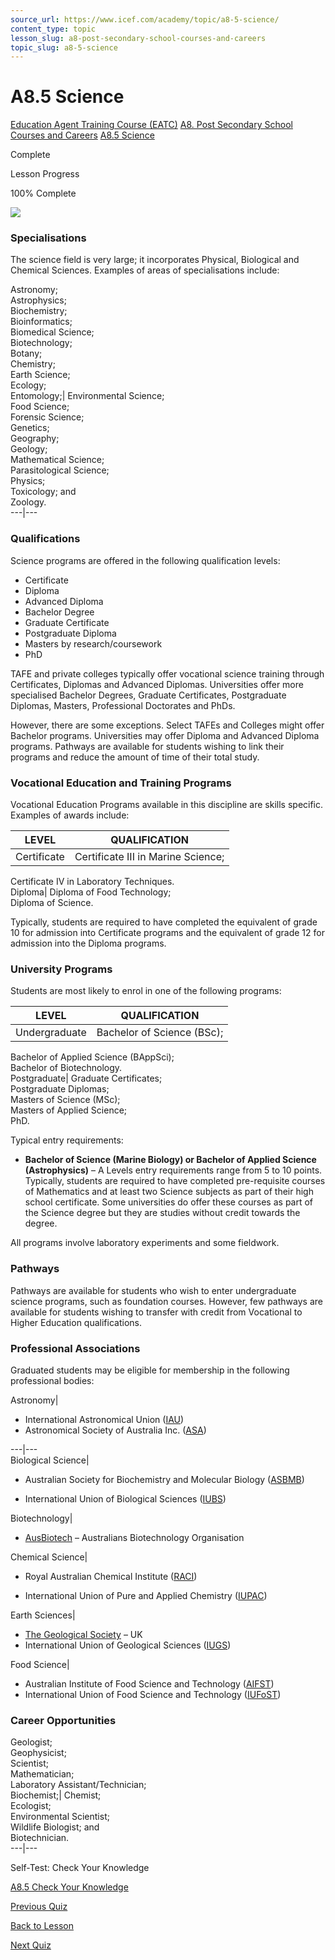 ```yaml
---
source_url: https://www.icef.com/academy/topic/a8-5-science/
content_type: topic
lesson_slug: a8-post-secondary-school-courses-and-careers
topic_slug: a8-5-science
---
```


# A8.5 Science

[Education Agent Training Course (EATC)](https://www.icef.com/academy/courses/education-agent-training-course-eatc/) [A8. Post Secondary School Courses and Careers](https://www.icef.com/academy/lessons/a8-post-secondary-school-courses-and-careers/) [A8.5 Science](https://www.icef.com/academy/topic/a8-5-science/)

Complete

Lesson Progress 

100% Complete 

![](https://www.icef.com/academy/wp-content/uploads/2022/09/cdc-WCEOtVmk2VY-unsplash-1024x683.jpg)

### Specialisations

The science field is very large; it incorporates Physical, Biological and Chemical Sciences. Examples of areas of specialisations include:

Astronomy;  
Astrophysics;  
Biochemistry;  
Bioinformatics;  
Biomedical Science;  
Biotechnology;  
Botany;  
Chemistry;  
Earth Science;  
Ecology;  
Entomology;| Environmental Science;  
Food Science;  
Forensic Science;  
Genetics;  
Geography;  
Geology;  
Mathematical Science;  
Parasitological Science;  
Physics;  
Toxicology; and  
Zoology.  
---|---  
  
### Qualifications

Science programs are offered in the following qualification levels:

  * Certificate
  * Diploma
  * Advanced Diploma
  * Bachelor Degree
  * Graduate Certificate
  * Postgraduate Diploma
  * Masters by research/coursework
  * PhD



TAFE and private colleges typically offer vocational science training through Certificates, Diplomas and Advanced Diplomas. Universities offer more specialised Bachelor Degrees, Graduate Certificates, Postgraduate Diplomas, Masters, Professional Doctorates and PhDs.

However, there are some exceptions. Select TAFEs and Colleges might offer Bachelor programs. Universities may offer Diploma and Advanced Diploma programs. Pathways are available for students wishing to link their programs and reduce the amount of time of their total study.

### Vocational Education and Training Programs

Vocational Education Programs available in this discipline are skills specific. Examples of awards include:

LEVEL| QUALIFICATION  
---|---  
Certificate| Certificate III in Marine Science;  
Certificate IV in Laboratory Techniques.  
Diploma| Diploma of Food Technology;  
Diploma of Science.  
  
Typically, students are required to have completed the equivalent of grade 10 for admission into Certificate programs and the equivalent of grade 12 for admission into the Diploma programs.

### University Programs

Students are most likely to enrol in one of the following programs:

LEVEL| QUALIFICATION  
---|---  
Undergraduate| Bachelor of Science (BSc);  
Bachelor of Applied Science (BAppSci);  
Bachelor of Biotechnology.  
Postgraduate| Graduate Certificates;  
Postgraduate Diplomas;  
Masters of Science (MSc);  
Masters of Applied Science;  
PhD.  
  
Typical entry requirements:

  * **Bachelor of Science (Marine Biology) or Bachelor of Applied Science (Astrophysics)** – A Levels entry requirements range from 5 to 10 points. Typically, students are required to have completed pre-requisite courses of Mathematics and at least two Science subjects as part of their high school certificate. Some universities do offer these courses as part of the Science degree but they are studies without credit towards the degree.



All programs involve laboratory experiments and some fieldwork.

### Pathways

Pathways are available for students who wish to enter undergraduate science programs, such as foundation courses. However, few pathways are available for students wishing to transfer with credit from Vocational to Higher Education qualifications.

### Professional Associations

Graduated students may be eligible for membership in the following professional bodies:

Astronomy| 

  * International Astronomical Union ([IAU](http://www.iau.org/))
  * Astronomical Society of Australia Inc. ([ASA](http://asa.astronomy.org.au/))

  
---|---  
Biological Science| 

  * Australian Society for Biochemistry and Molecular Biology ([ASBMB](https://www.asbmb.org.au/))


  * International Union of Biological Sciences ([IUBS](http://www.iubs.org/))

  
Biotechnology| 

  * [AusBiotech](http://www.ausbiotech.org/) – Australians Biotechnology Organisation

  
Chemical Science| 

  * Royal Australian Chemical Institute ([RACI](http://www.raci.org.au/))


  * International Union of Pure and Applied Chemistry ([IUPAC](https://iupac.org/who-we-are/))

  
Earth Sciences| 

  * [The Geological Society](http://www.geolsoc.org.uk/index.html) – UK
  * International Union of Geological Sciences ([IUGS](http://www.iugs.org/))

  
Food Science| 

  * Australian Institute of Food Science and Technology ([AIFST](http://www.aifst.asn.au/))
  * International Union of Food Science and Technology ([IUFoST](http://www.iufost.org/))

  
  
### Career Opportunities

Geologist;  
Geophysicist;  
Scientist;  
Mathematician;  
Laboratory Assistant/Technician;  
Biochemist;| Chemist;  
Ecologist;  
Environmental Scientist;  
Wildlife Biologist; and  
Biotechnician.  
---|---  
  
Self-Test: Check Your Knowledge

[ A8.5 Check Your Knowledge ](https://www.icef.com/academy/quizzes/a8-5-check-your-knowledge/)

[ Previous Quiz ](https://www.icef.com/academy/quizzes/a8-4-check-your-knowledge/)

[Back to Lesson](https://www.icef.com/academy/lessons/a8-post-secondary-school-courses-and-careers/)

[ Next Quiz ](https://www.icef.com/academy/quizzes/a8-5-check-your-knowledge/)
